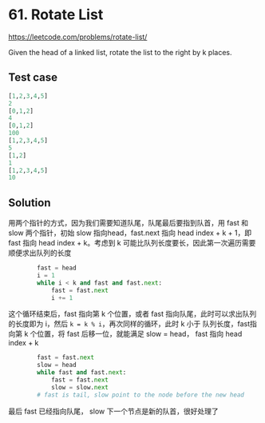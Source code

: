 # 61. Rotate List

https://leetcode.com/problems/rotate-list/

Given the head of a linked list, rotate the list to the right by k places.

## Test case

```python
[1,2,3,4,5]
2
[0,1,2]
4
[0,1,2]
100
[1,2,3,4,5]
5
[1,2]
1
[1,2,3,4,5]
10
```

## Solution

用两个指针的方式，因为我们需要知道队尾，队尾最后要指到队首，用 fast 和 slow 两个指针，初始 slow 指向head，fast.next 指向 head index + k + 1，即 fast 指向 head index + k。考虑到 k 可能比队列长度要长，因此第一次遍历需要顺便求出队列的长度

```python
        fast = head
        i = 1
        while i < k and fast and fast.next:
            fast = fast.next
            i += 1
```

这个循环结束后，fast 指向第 k 个位置，或者 fast 指向队尾，此时可以求出队列的长度即为 i，然后 ``k = k % i``，再次同样的循环，此时 k 小于 队列长度，fast指向第 k 个位置，将 fast 后移一位，就能满足 slow = head， fast 指向 head index + k

```python
        fast = fast.next
        slow = head
        while fast and fast.next:
            fast = fast.next
            slow = slow.next
        # fast is tail, slow point to the node before the new head
```

最后 fast 已经指向队尾， slow 下一个节点是新的队首，很好处理了

